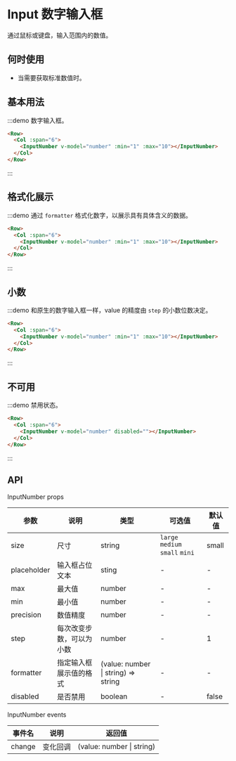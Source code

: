 # Input 数字输入框

通过鼠标或键盘，输入范围内的数值。

## 何时使用

- 当需要获取标准数值时。

## 基本用法

:::demo 数字输入框。

```html
<Row>
  <Col :span="6">
    <InputNumber v-model="number" :min="1" :max="10"></InputNumber>
  </Col>
</Row>
```
:::

## 格式化展示

:::demo 通过 `formatter` 格式化数字，以展示具有具体含义的数据。

```html
<Row>
  <Col :span="6">
    <InputNumber v-model="number" :min="1" :max="10"></InputNumber>
  </Col>
</Row>
```
:::

## 小数

:::demo 和原生的数字输入框一样，value 的精度由 `step` 的小数位数决定。

```html
<Row>
  <Col :span="6">
    <InputNumber v-model="number" :min="1" :max="10"></InputNumber>
  </Col>
</Row>
```
:::

## 不可用

:::demo 禁用状态。

```html
<Row>
  <Col :span="6">
    <InputNumber v-model="number" disabled=""></InputNumber>
  </Col>
</Row>
```
:::

## API

InputNumber props

| 参数 | 说明 | 类型 | 可选值 | 默认值 |
|---- |---- |---- |---- |---- |
| size | 尺寸 | string | `large` `medium` `small` `mini` | small |
| placeholder | 输入框占位文本 | sting | - | - |
| max | 最大值 | number | - | - |
| min | 最小值 | number | - | - |
| precision | 数值精度 | number | - | - |
| step | 每次改变步数，可以为小数 | number | - | 1 |
| formatter | 指定输入框展示值的格式 | (value: number \| string) => string | - | - |
| disabled | 是否禁用 | boolean | - | false |

InputNumber events

| 事件名 | 说明 | 返回值 |
|---- |---- |---- |
| change | 变化回调 | (value: number \| string) |
    
<script>
  import Row from '@/components/row';
  import Col from '@/components/col';
  import InputNumber from '@/components/input-number';

  export default {
    components: {
      Row,
      Col,
      InputNumber,
    },
    data() {
      return {
        number: 1,
      };
    },
    methods: {
      handleSuffix() {
        console.log(this.keywords);
      },
    },
  };
</script>
<style lang="scss" scoped>

</style>